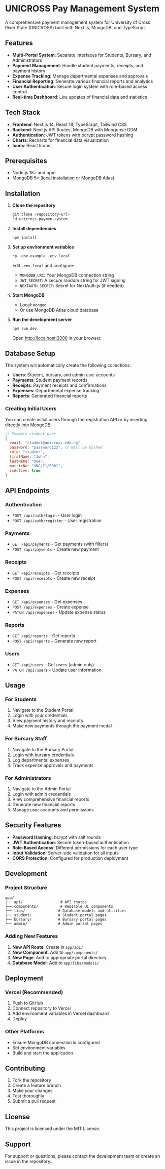 # UNICROSS Pay Management System

A comprehensive payment management system for University of Cross River State (UNICROSS) built with Next.js, MongoDB, and TypeScript.

## Features

- **Multi-Portal System**: Separate interfaces for Students, Bursary, and Administrators
- **Payment Management**: Handle student payments, receipts, and payment history
- **Expense Tracking**: Manage departmental expenses and approvals
- **Financial Reporting**: Generate various financial reports and analytics
- **User Authentication**: Secure login system with role-based access control
- **Real-time Dashboard**: Live updates of financial data and statistics

## Tech Stack

- **Frontend**: Next.js 14, React 18, TypeScript, Tailwind CSS
- **Backend**: Next.js API Routes, MongoDB with Mongoose ODM
- **Authentication**: JWT tokens with bcrypt password hashing
- **Charts**: Recharts for financial data visualization
- **Icons**: React Icons

## Prerequisites

- Node.js 18+ and npm
- MongoDB 5+ (local installation or MongoDB Atlas)

## Installation

1. **Clone the repository**
   ```bash
   git clone <repository-url>
   cd unicross-paymen-system
   ```

2. **Install dependencies**
   ```bash
   npm install
   ```

3. **Set up environment variables**
   ```bash
   cp .env.example .env.local
   ```

   Edit `.env.local` and configure:
   - `MONGODB_URI`: Your MongoDB connection string
   - `JWT_SECRET`: A secure random string for JWT signing
   - `NEXTAUTH_SECRET`: Secret for NextAuth.js (if needed)

4. **Start MongoDB**
   - Local: `mongod`
   - Or use MongoDB Atlas cloud database

5. **Run the development server**
   ```bash
   npm run dev
   ```

   Open [http://localhost:3000](http://localhost:3000) in your browser.

## Database Setup

The system will automatically create the following collections:

- **Users**: Student, bursary, and admin user accounts
- **Payments**: Student payment records
- **Receipts**: Payment receipts and confirmations
- **Expenses**: Departmental expense tracking
- **Reports**: Generated financial reports

### Creating Initial Users

You can create initial users through the registration API or by inserting directly into MongoDB:

```javascript
// Example student user
{
  email: "student@unicross.edu.ng",
  password: "password123", // Will be hashed
  role: "student",
  firstName: "John",
  lastName: "Doe",
  matricNo: "UNC/21/5001",
  isActive: true
}
```

## API Endpoints

### Authentication
- `POST /api/auth/login` - User login
- `POST /api/auth/register` - User registration

### Payments
- `GET /api/payments` - Get payments (with filters)
- `POST /api/payments` - Create new payment

### Receipts
- `GET /api/receipts` - Get receipts
- `POST /api/receipts` - Create new receipt

### Expenses
- `GET /api/expenses` - Get expenses
- `POST /api/expenses` - Create expense
- `PATCH /api/expenses` - Update expense status

### Reports
- `GET /api/reports` - Get reports
- `POST /api/reports` - Generate new report

### Users
- `GET /api/users` - Get users (admin only)
- `PATCH /api/users` - Update user information

## Usage

### For Students
1. Navigate to the Student Portal
2. Login with your credentials
3. View payment history and receipts
4. Make new payments through the payment modal

### For Bursary Staff
1. Navigate to the Bursary Portal
2. Login with bursary credentials
3. Log departmental expenses
4. Track expense approvals and payments

### For Administrators
1. Navigate to the Admin Portal
2. Login with admin credentials
3. View comprehensive financial reports
4. Generate new financial reports
5. Manage user accounts and permissions

## Security Features

- **Password Hashing**: bcrypt with salt rounds
- **JWT Authentication**: Secure token-based authentication
- **Role-Based Access**: Different permissions for each user type
- **Input Validation**: Server-side validation for all inputs
- **CORS Protection**: Configured for production deployment

## Development

### Project Structure
```
app/
├── api/                 # API routes
├── components/          # Reusable UI components
├── libs/               # Database models and utilities
├── student/            # Student portal pages
├── bursary/            # Bursary portal pages
└── admin/              # Admin portal pages
```

### Adding New Features

1. **New API Route**: Create in `app/api/`
2. **New Component**: Add to `app/components/`
3. **New Page**: Add to appropriate portal directory
4. **Database Model**: Add to `app/libs/models/`

## Deployment

### Vercel (Recommended)
1. Push to GitHub
2. Connect repository to Vercel
3. Add environment variables in Vercel dashboard
4. Deploy

### Other Platforms
- Ensure MongoDB connection is configured
- Set environment variables
- Build and start the application

## Contributing

1. Fork the repository
2. Create a feature branch
3. Make your changes
4. Test thoroughly
5. Submit a pull request

## License

This project is licensed under the MIT License.

## Support

For support or questions, please contact the development team or create an issue in the repository.
